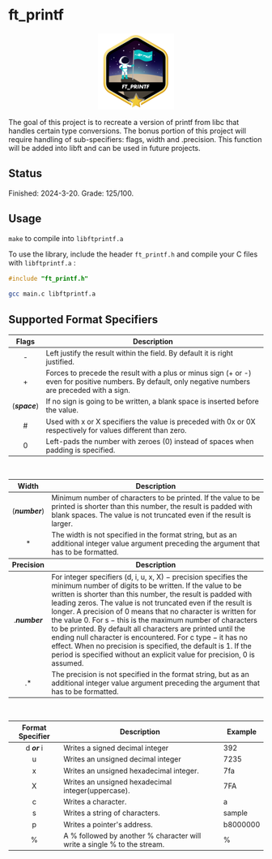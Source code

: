 # ft_printf

<p align="center">
	<img src="https://github.com/exellaz/ft_printf/blob/master/ft_printf_badge.png"/>
</p>

The goal of this project is to recreate a version of printf from libc that handles certain type conversions. The bonus portion of this project will require handling of sub-specifiers: flags, width and .precision. This function will be added into libft and can be used in future projects.
## Status
Finished: 2024-3-20. Grade: 125/100.

## Usage
``make``  to compile into ``libftprintf.a``

To use the library, include the header ``ft_printf.h`` and compile your C files with ``libftprintf.a`` :
```c
#include "ft_printf.h"
```
```bash
gcc main.c libftprintf.a
```

## Supported Format Specifiers

<table>
	<thead>
		<tr>
			<th>Flags</th>
			<th>Description</th>
		</tr>
	</thead>
	<tbody>
	</thead>
		<tr>
			<td align="center">-</td>
			<td>Left justify the result within the field. By default it is right justified.</td>
		</tr>
		<tr>
			<td align="center">+</td>
			<td>Forces to precede the result with a plus or minus sign (+ or -) even for positive numbers. By default, only negative numbers are preceded with a sign.</td>
		</tr>
		<tr>
			<td align="center">(<b><i>space</b></i>)</td>
			<td>If no sign is going to be written, a blank space is inserted before the value.</td>
		</tr>
		<tr>
			<td align="center">#</td>
			<td>Used with x or X specifiers the value is preceded with 0x or 0X respectively for values different than zero.</td>
		</tr>
		<tr>
			<td align="center">0</td>
			<td>Left-pads the number with zeroes (0) instead of spaces when padding is specified.</td>
		</tr>
	</tbody>
</table>
<br>
<table>
	<thead>
		<tr>
			<th>Width</th>
			<th>Description</th>
		</tr>
	</thead>
	<tbody>
	</thead>
		<tr>
			<td align="center">(<b><i>number</b></i>)</td>
			<td>Minimum number of characters to be printed. If the value to be printed is shorter than this number, the result is padded with blank spaces. The value is not truncated even if the result is larger.</td>
		</tr>
		<tr>
			<td align="center">*</td>
			<td>The width is not specified in the format string, but as an additional integer value argument preceding the argument that has to be formatted.</td>
		</tr>
	</tbody>
	<thead>
		<tr>
			<th>Precision</th>
			<th>Description</th>
		</tr>
	</thead>
	<tbody>
	</thead>
		<tr>
			<td align="center">.<b><i>number</b></i></td>
			<td>For integer specifiers (d, i, u, x, X) − precision specifies the minimum number of digits to be written. If the value to be written is shorter than this number, the result is padded with leading zeros. The value is not truncated even if the result is longer. A precision of 0 means that no character is written for the value 0. For s − this is the maximum number of characters to be printed. By default all characters are printed until the ending null character is encountered. For c type − it has no effect. When no precision is specified, the default is 1. If the period is specified without an explicit value for precision, 0 is assumed.</td>
		</tr>
		<tr>
			<td align="center">.*</td>
			<td>The precision is not specified in the format string, but as an additional integer value argument preceding the argument that has to be formatted.</td>
		</tr>
	</tbody>
</table>
<br>
<table>
	<thead>
		<tr>
			<th>Format Specifier</th>
			<th>Description</th>
			<th>Example</th>
		</tr>
	</thead>
	<tbody>
	</thead>
		<tr>
			<td align="center">d <b><i>or</b></i> i</td>
			<td>Writes a signed decimal integer</td>
			<td>392</td>
		</tr>
		<tr>
			<td align="center">u</td>
			<td>Writes an unsigned decimal integer</td>
			<td>7235</td>
		</tr>
		<tr>
			<td align="center">x</td>
			<td>Writes an unsigned hexadecimal integer.</td>
			<td>7fa</td>
		</tr>
		<tr>
			<td align="center">X</td>
			<td>Writes an unsigned hexadecimal integer(uppercase).</td>
			<td>7FA</td>
		</tr>
		<tr>
			<td align="center">c</td>
			<td>Writes a character.</td>
			<td>a</td>
		</tr>
		<tr>
			<td align="center">s</td>
			<td>Writes a string of characters.</td>
			<td>sample</td>
		</tr>
		<tr>
			<td align="center">p</td>
			<td>Writes a pointer's address.</td>
			<td>b8000000</td>
		</tr>
		<tr>
			<td align="center">%</td>
			<td>A % followed by another % character will write a single % to the stream.</td>
			<td>%</td>
		</tr>
	</tbody>
</table>
